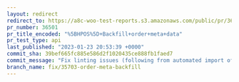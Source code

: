 ```yaml
---
layout: redirect
redirect_to: https://a8c-woo-test-reports.s3.amazonaws.com/public/pr/36501/api/index.html
pr_number: 36501
pr_title_encoded: "%5BHPOS%5D+Backfill+order+meta+data"
pr_test_type: api
last_published: "2023-01-23 20:53:39 +0000"
commit_sha: 39bef665fc885e586d2f1020435ce888fb1faed7
commit_message: "Fix linting issues (following from automated import of WC_Abstract_Or…"
branch_name: fix/35703-order-meta-backfill
---
```

